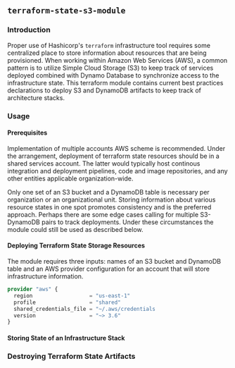 ## `terraform-state-s3-module`

### Introduction

Proper use of Hashicorp's `terraform` infrastructure tool requires some
centralized place to store information about resources that are being
provisioned.  When working within Amazon Web Services (AWS), a common pattern is
to utilize Simple Cloud Storage (S3) to keep track of services deployed combined
with Dynamo Database to synchronize access to the infrastructure state.  This
terraform module contains current best practices declarations to deploy S3 and
DynamoDB artifacts to keep track of architecture stacks.

### Usage

#### Prerequisites

Implementation of multiple accounts AWS scheme is recommended.  Under the
arrangement, deployment of terraform state resources should be in a shared
services account.  The latter would typically host continous integration and
deployment pipelines, code and image repositories, and any other entities
applicable organization-wide.

Only one set of an S3 bucket and a DynamoDB table is necessary per organization
or an organizational unit.  Storing information about various resource states in
one spot promotes consistency and is the preferred approach.  Perhaps there are
some edge cases calling for multiple S3-DynamoDB pairs to track deployments.
Under these circumstances the module could still be used as described below.

#### Deploying Terraform State Storage Resources

The module requires three inputs: names of an S3 bucket and DynamoDB table and
an AWS provider configuration for an account that will store infrastructure
information.  


```tf
provider "aws" {
  region                  = "us-east-1"
  profile                 = "shared"
  shared_credentials_file = "~/.aws/credentials
  version                 = "~> 3.6"
}
```

#### Storing State of an Infrastructure Stack

### Destroying Terraform State Artifacts
